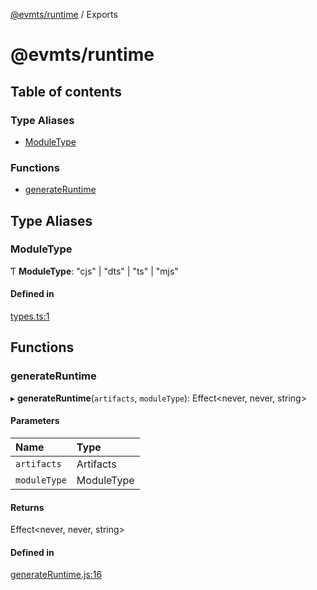 [@evmts/runtime](README.md) / Exports

# @evmts/runtime

## Table of contents

### Type Aliases

- [ModuleType](undefined)

### Functions

- [generateRuntime](undefined)

## Type Aliases

### ModuleType

Ƭ **ModuleType**: "cjs" \| "dts" \| "ts" \| "mjs"

#### Defined in

[types.ts:1](https://github.com/evmts/evmts-monorepo/blob/main/bundler/runtime/src/types.ts#L1)

## Functions

### generateRuntime

▸ **generateRuntime**(`artifacts`, `moduleType`): Effect<never, never, string\>

#### Parameters

| Name | Type |
| :------ | :------ |
| `artifacts` | Artifacts |
| `moduleType` | ModuleType |

#### Returns

Effect<never, never, string\>

#### Defined in

[generateRuntime.js:16](https://github.com/evmts/evmts-monorepo/blob/main/bundler/runtime/src/generateRuntime.js#L16)
